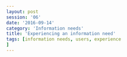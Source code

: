 ```yaml
--- 
layout: post 
session: '06' 
date: '2016-09-14' 
category: 'Information needs' 
title: 'Experiencing an information need' 
tags: [information needs, users, experience] 
--- 
```


<excerpt/>
